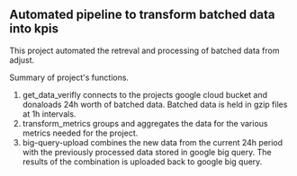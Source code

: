 ## Automated pipeline to transform batched data into kpis

This project automated the retreval and processing of batched data from adjust.

Summary of project's functions.

1. get_data_verifly connects to the projects google cloud bucket and donaloads 24h worth of batched data. Batched data is held in gzip files at 1h intervals.
2. transform_metrics groups and aggregates the data for the various metrics needed for the project.
3. big-query-upload combines the new data from the current 24h period with the previously processed data stored in google big query. The results of the combination is uploaded back to google big query.

